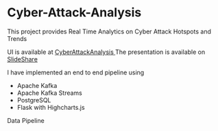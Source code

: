 # Cyber-Attack-Analysis
This project provides Real Time Analytics on Cyber Attack Hotspots and Trends

UI is available at <a href="http://shwetha.site"> CyberAttackAnalysis </a>
The presentation is available on <a href= "#" > SlideShare </a>

I have implemented an end to end pipeline using
<ul>
<li> Apache Kafka </li>
<li> Apache Kafka Streams </li>
<li> PostgreSQL </li>
<li> Flask with Highcharts.js </li>
</ul>

Data Pipeline
<img href = "#" />
